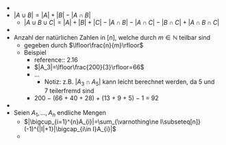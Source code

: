 -
- $|A\cup B|=|A|+|B|-|A\cap B|$
	- $|A\cup B\cup C|=|A|+|B|+|C|-|A\cap B|-|A\cap C|-|B\cap C|+|A\cap B\cap C|$
-
- Anzahl der natürlichen Zahlen in $[n]$, welche durch $m\in\mathbb{N}$ teilbar sind
	- gegeben durch $\lfloor\frac{n}{m}\rfloor$
	- Beispiel
		- reference:: 2.16
		- $|A_3|=\lfloor\frac{200}{3}\rfloor=66$
		- ...
			- Notiz: z.B. $|A_3\cap A_5|$ kann leicht berechnet werden, da 5 und 7 teilerfremd sind
		- 200 − (66 + 40 + 28) + (13 + 9 + 5) − 1 = 92
-
- Seien $A_1,...,A_{n}$ endliche Mengen
	- $|\bigcup_{i=1}^{n}A_{i}|=\sum_{\varnothing\ne I\subseteq[n]}(-1)^{|I|+1}|\bigcap_{i\in I}A_{i}|$
	-